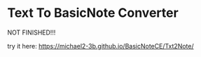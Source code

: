 # Text To BasicNote Converter

NOT FINISHED!!!

try it here:
https://michael2-3b.github.io/BasicNoteCE/Txt2Note/
